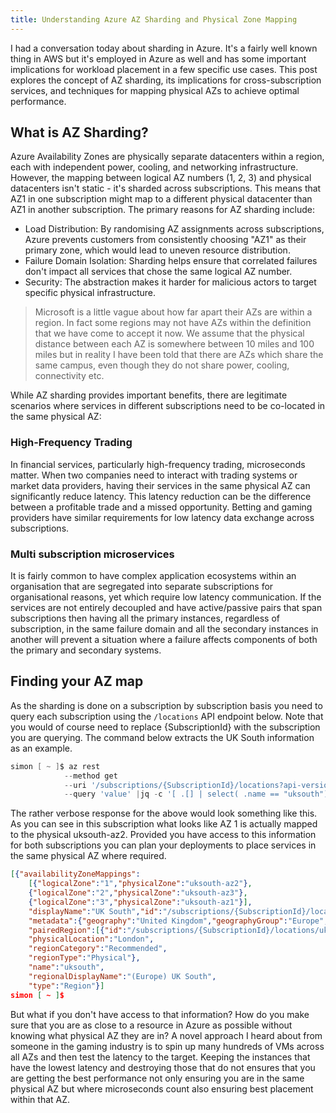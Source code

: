 ```yaml
---
title: Understanding Azure AZ Sharding and Physical Zone Mapping
---
```


I had a conversation today about sharding in Azure. It's a fairly well known thing in AWS but it's employed in Azure as well and has some important implications for workload placement in a few specific use cases. This post explores the concept of AZ sharding, its implications for cross-subscription services, and techniques for mapping physical AZs to achieve optimal performance.

## What is AZ Sharding?

Azure Availability Zones are physically separate datacenters within a region, each with independent power, cooling, and networking infrastructure. However, the mapping between logical AZ numbers (1, 2, 3) and physical datacenters isn't static - it's sharded across subscriptions. This means that AZ1 in one subscription might map to a different physical datacenter than AZ1 in another subscription.
The primary reasons for AZ sharding include:

- Load Distribution: By randomising AZ assignments across subscriptions, Azure prevents customers from consistently choosing "AZ1" as their primary zone, which would lead to uneven resource distribution.
- Failure Domain Isolation: Sharding helps ensure that correlated failures don't impact all services that chose the same logical AZ number.
- Security: The abstraction makes it harder for malicious actors to target specific physical infrastructure.

> Microsoft is a little vague about how far apart their AZs are within a
> region. In fact some regions may not have AZs within the definition that we
> have come to accept it now. We assume that the physical distance between each
> AZ is somewhere between 10 miles and 100 miles but in reality I have been
> told that there are AZs which share the same campus, even though they do not
> share power, cooling, connectivity etc.

While AZ sharding provides important benefits, there are legitimate scenarios where services in different subscriptions need to be co-located in the same physical AZ:

### High-Frequency Trading

In financial services, particularly high-frequency trading, microseconds matter. When two companies need to interact with trading systems or market data providers, having their services in the same physical AZ can significantly reduce latency. This latency reduction can be the difference between a profitable trade and a missed opportunity. Betting and gaming providers have similar requirements for low latency data exchange across subscriptions.

### Multi subscription microservices

It is fairly common to have complex application ecosystems within an organisation that are segregated into separate subscriptions for organisational reasons, yet which require low latency communication. If the services are not entirely decoupled and have active/passive pairs that span subscriptions then having all the primary instances, regardless of subscription, in the same failure domain and all the secondary instances in another will prevent a situation where a failure affects components of both the primary and secondary systems.

## Finding your AZ map

As the sharding is done on a subscription by subscription basis you need to query each subscription using the `/locations` API endpoint below. Note that you would of course need to replace {SubscriptionId} with the subscription you are querying. The command below extracts the UK South information as an example.

```powershell
simon [ ~ ]$ az rest 
            --method get 
            --uri '/subscriptions/{SubscriptionId}/locations?api-version=2022-12-01'  
            --query 'value' |jq -c '[ .[] | select( .name == "uksouth")]'
```

The rather verbose response for the above would look something like this. As you can see in this subscription what looks like AZ 1 is actually mapped to the physical uksouth-az2. Provided you have access to this information for both subscriptions you can plan your deployments to place services in the same physical AZ where required.

```json
[{"availabilityZoneMappings":
    [{"logicalZone":"1","physicalZone":"uksouth-az2"},
    {"logicalZone":"2","physicalZone":"uksouth-az3"},
    {"logicalZone":"3","physicalZone":"uksouth-az1"}],
    "displayName":"UK South","id":"/subscriptions/{SubscriptionId}/locations/uksouth",
    "metadata":{"geography":"United Kingdom","geographyGroup":"Europe","latitude":"50.941","longitude":"-0.799",
    "pairedRegion":[{"id":"/subscriptions/{SubscriptionId}/locations/ukwest","name":"ukwest"}],
    "physicalLocation":"London",
    "regionCategory":"Recommended",
    "regionType":"Physical"},
    "name":"uksouth",
    "regionalDisplayName":"(Europe) UK South",
    "type":"Region"}]
simon [ ~ ]$ 
```

But what if you don't have access to that information? How do you make sure that you are as close to a resource in Azure as possible without knowing what physical AZ they are in? A novel approach I heard about from someone in the gaming industry is to spin up many hundreds of VMs across all AZs and then test the latency to the target. Keeping the instances that have the lowest latency and destroying those that do not ensures that you are getting the best performance not only ensuring you are in the same physical AZ but where microseconds count also ensuring best placement within that AZ.
